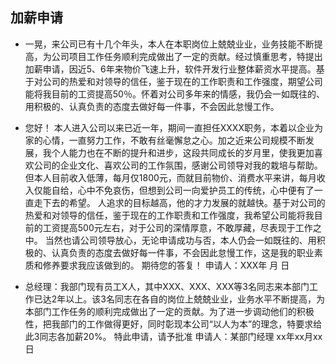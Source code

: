 ## 加薪申请
*	一晃，来公司已有十几个年头，本人在本职岗位上兢兢业业，业务技能不断提高，为公司项目工作任务顺利完成做出了一定的贡献。经过慎重思考，特提出加薪申请，因近5、6年来物价飞速上升，软件开发行业整体薪资水平提高。基于对公司的热爱和对领导的信任，鉴于现在的工作职责和工作强度，期望公司能将我目前的工资提高50％。怀着对公司多年来的情感，我仍会一如既往的、用积极的、认真负责的态度去做好每一件事，不会因此怠慢工作。

*	您好！ 本人进入公司以来已近一年，期间一直担任XXXX职务，本着以企业为家的心情，一直努力工作，不敢有丝毫懈怠之心。加之近来公司规模不断发展，我个人能力也在不断的提升和进步，这段共同成长的岁月里，使我更加喜欢公司的企业文化、喜欢公司的工作氛围，感谢公司领导对我的栽培与帮助。 但本人目前收入低薄，每月仅1800元，而就目前物价、消费水平来讲，每月收入仅能自给，心中不免哀伤，但想到公司一向爱护员工的传统，心中便有了一直走下去的希望。 人追求的目标越高，他的才力发展的就越快。基于对公司的热爱和对领导的信任，鉴于现在的工作职责和工作强度，我希望公司能将我目前的工资提高500元左右，对于公司的深情厚意，不敢厚藏，尽表现于工作之中。 当然也请公司领导放心，无论申请成功与否，本人仍会一如既往的、用积极的、认真负责的态度去做好每一件事，不会因此怠慢工作，这是我的职业素质和修养要求我应该做到的。 期待您的答复！ 申请人：XXX年 月 日

*	总经理：我部门现有员工X人，其中XXX、XXX、XXX等3名同志来本部门工作已达2年以上。该3名同志在各自的岗位上兢兢业业，业务水平不断提高，为本部门工作任务的顺利完成做出了一定的贡献。为了进一步调动他们的积极性，把我部门的工作做得更好，同时彰现本公司“以人为本”的理念，特要求给此3同志各加薪20%。	特此申请，请予批准  申请人：某部门经理  xx年xx月xx日